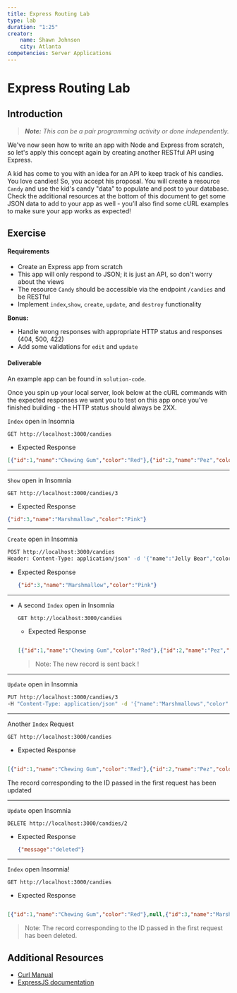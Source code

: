 ```yaml
---
title: Express Routing Lab
type: lab
duration: "1:25"
creator:
    name: Shawn Johnson
    city: Atlanta
competencies: Server Applications
---
```



# Express Routing Lab

## Introduction

> ***Note:*** _This can be a pair programming activity or done independently._

We've now seen how to write an app with Node and Express from scratch, so let's apply this concept again by creating another RESTful API using Express.

A kid has come to you with an idea for an API to keep track of his candies.  You love candies!  So, you accept his proposal. You will create a resource `Candy` and use the kid's candy "data" to populate and post to your database. Check the additional resources at the bottom of this document to get some JSON data to add to your app as well - you’ll also find some cURL examples to make sure your app works as expected!

## Exercise

#### Requirements

- Create an Express app from scratch
- This app will only respond to JSON; it is just an API, so don't worry about the views
- The resource `Candy` should be accessible via the endpoint `/candies` and be RESTful
- Implement `index`,`show`, `create`, `update`, and `destroy` functionality

**Bonus:**

- Handle wrong responses with appropriate HTTP status and responses (404, 500, 422)
- Add some validations for `edit` and `update`


#### Deliverable

An example app can be found in `solution-code`.

Once you spin up your local server, look below at the cURL commands with the expected responses we want you to test on this app once you've finished building - the HTTP status should always be 2XX.




`Index` open in Insomnia

```
GET http://localhost:3000/candies
```

  - Expected Response
  ```json
  [{"id":1,"name":"Chewing Gum","color":"Red"},{"id":2,"name":"Pez","color":"Green"},{"id":3,"name":"Marshmallow","color":"Pink"},{"id":4,"name":"Candy Stick","color":"Blue"}]
  ```
---

`Show` open in Insomnia

```
GET http://localhost:3000/candies/3

```

  - Expected Response
  ```json
  {"id":3,"name":"Marshmallow","color":"Pink"}
  ```
---

`Create` open in Insomnia

```bash
POST http://localhost:3000/candies
Header: Content-Type: application/json" -d '{"name":"Jelly Bear","color":"orange"}' 

```

  - Expected Response
    ```json
    {"id":3,"name":"Marshmallow","color":"Pink"}
    ```

---


- A second `Index` open in Insomnia
  ```
  GET http://localhost:3000/candies
  ```

  - Expected Response

  ```json

  [{"id":1,"name":"Chewing Gum","color":"Red"},{"id":2,"name":"Pez","color":"Green"},{"id":3,"name":"Marshmallow","color":"Pink"},{"id":4,"name":"Candy Stick","color":"Blue"},{"name":"Jelly Bear","color":"orange"}]
  ```
  > Note: The new record is sent back !

---

`Update` open in Insomnia

```bash
PUT http://localhost:3000/candies/3
-H "Content-Type: application/json" -d '{"name":"Marshmallows","color":"white"}' 
```

---

Another `Index` Request

```
GET http://localhost:3000/candies
```

  - Expected Response

  ```json

  [{"id":1,"name":"Chewing Gum","color":"Red"},{"id":2,"name":"Pez","color":"Green"},{"name":"Marshmallows","color":"white"},{"id":4,"name":"Candy Stick","color":"Blue"}]
  ```
  The record corresponding to the ID passed in the first request has been updated

---

`Update` open Insomnia 

```
DELETE http://localhost:3000/candies/2
```

  - Expected Response
    ```json
    {"message":"deleted"}
    ```

---

`Index` open Insomnia!

```
GET http://localhost:3000/candies
```

 - Expected Response

  ```json

  [{"id":1,"name":"Chewing Gum","color":"Red"},null,{"id":3,"name":"Marshmallow","color":"Pink"},{"id":4,"name":"Candy Stick","color":"Blue"}]
  ```

> Note: The record corresponding to the ID passed in the first request has been deleted.



## Additional Resources

- [Curl Manual](http://curl.haxx.se/docs/manual.html)
- [ExpressJS documentation](http://expressjs.com/4x/api.html)
